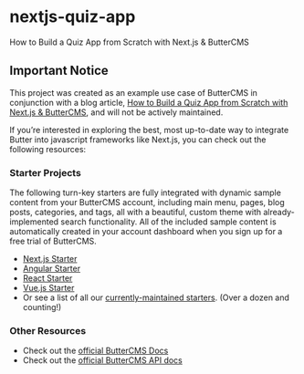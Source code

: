 # nextjs-quiz-app
How to Build a Quiz App from Scratch with Next.js &amp; ButterCMS

## Important Notice
This project was created as an example use case of ButterCMS in conjunction with a blog article, [How to Build a Quiz App from Scratch with Next.js & ButterCMS](https://buttercms.com/blog/nextjs-quiz-app-tutorial/), and will not be actively maintained. 

If you’re interested in exploring the best, most up-to-date way to integrate Butter into javascript frameworks like Next.js, you can check out the following resources:

### Starter Projects

The following turn-key starters are fully integrated with dynamic sample content from your ButterCMS account, including main menu, pages, blog posts, categories, and tags, all with a beautiful, custom theme with already-implemented search functionality. All of the included sample content is automatically created in your account dashboard when you sign up for a free trial of ButterCMS.
- [Next.js Starter](https://buttercms.com/starters/nextjs-starter-project/)
- [Angular Starter](https://buttercms.com/starters/angular-starter-project/)
- [React Starter](https://buttercms.com/starters/react-starter-project/)
- [Vue.js Starter](https://buttercms.com/starters/vuejs-starter-project/)
- Or see a list of all our [currently-maintained starters](https://buttercms.com/starters/). (Over a dozen and counting!)

### Other Resources
- Check out the [official ButterCMS Docs](https://buttercms.com/docs/)
- Check out the [official ButterCMS API docs](https://buttercms.com/docs/api/)

